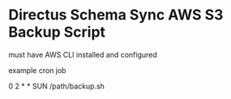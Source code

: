 # Directus Schema Sync AWS S3 Backup Script

must have AWS CLI installed and configured


example cron job

0 2 * * SUN /path/backup.sh
